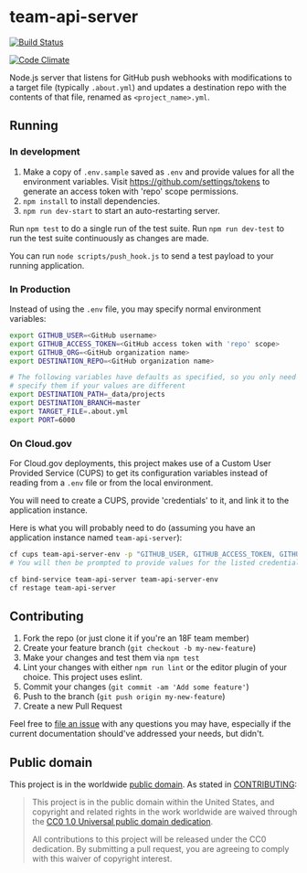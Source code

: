 # team-api-server

[![Build Status](https://travis-ci.org/18F/team-api-server.svg?branch=master)](https://travis-ci.org/18F/team-api-server)

[![Code Climate](https://codeclimate.com/github/18F/team-api-server.png)](https://codeclimate.com/github/18F/team-api-server)

Node.js server that listens for GitHub push webhooks with modifications to
a target file (typically `.about.yml`) and updates a destination repo with the contents of that file, renamed as `<project_name>.yml`.

## Running

### In development

1. Make a copy of `.env.sample` saved as `.env` and provide values for all the environment variables. Visit https://github.com/settings/tokens to generate an access token with 'repo' scope permissions.
1. `npm install` to install dependencies.
1. `npm run dev-start` to start an auto-restarting server.

Run `npm test` to do a single run of the test suite.
Run `npm run dev-test` to run the test suite continuously as changes are made.

You can run `node scripts/push_hook.js` to send a test payload to your running application.

### In Production

Instead of using the `.env` file, you may specify normal environment variables:

```sh
export GITHUB_USER=<GitHub username>
export GITHUB_ACCESS_TOKEN=<GitHub access token with 'repo' scope>
export GITHUB_ORG=<GitHub organization name>
export DESTINATION_REPO=<GitHub organization name>

# The following variables have defaults as specified, so you only need to
# specify them if your values are different
export DESTINATION_PATH=_data/projects
export DESTINATION_BRANCH=master
export TARGET_FILE=.about.yml
export PORT=6000
```

### On Cloud.gov

For Cloud.gov deployments, this project makes use of a Custom User Provided Service (CUPS) to get its configuration variables instead of reading from a `.env` file or from the local environment.

You will need to create a CUPS, provide 'credentials' to it, and link it to the application instance.

Here is what you will probably need to do (assuming you have an application instance named `team-api-server`):

```sh
cf cups team-api-server-env -p "GITHUB_USER, GITHUB_ACCESS_TOKEN, GITHUB_ORG, DESTINATION_REPO"
# You will then be prompted to provide values for the listed credentials

cf bind-service team-api-server team-api-server-env
cf restage team-api-server
```


## Contributing

1. Fork the repo (or just clone it if you're an 18F team member)
2. Create your feature branch (`git checkout -b my-new-feature`)
3. Make your changes and test them via `npm test`
4. Lint your changes with either `npm run lint` or the editor plugin of your choice. This project uses eslint.
5. Commit your changes (`git commit -am 'Add some feature'`)
6. Push to the branch (`git push origin my-new-feature`)
7. Create a new Pull Request

Feel free to [file an issue](https://github.com/18F/team-api-server/issues)
with any questions you may have, especially if the current documentation
should've addressed your needs, but didn't.

## Public domain

This project is in the worldwide [public domain](LICENSE.md). As stated in
[CONTRIBUTING](CONTRIBUTING.md):

> This project is in the public domain within the United States, and copyright
> and related rights in the work worldwide are waived through the
> [CC0 1.0 Universal public domain dedication](https://creativecommons.org/publicdomain/zero/1.0/).
>
> All contributions to this project will be released under the CC0 dedication.
> By submitting a pull request, you are agreeing to comply with this waiver of
> copyright interest.
